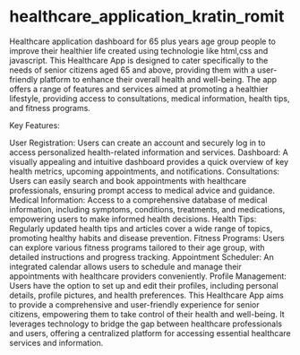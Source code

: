 # healthcare_application_kratin_romit
Healthcare application dashboard for 65 plus years age group people to improve their healthier life created using technologie like html,css and javascript.
This Healthcare App is designed to cater specifically to the needs of senior citizens aged 65 and above, providing them with a user-friendly platform to enhance their overall health and well-being. The app offers a range of features and services aimed at promoting a healthier lifestyle, providing access to consultations, medical information, health tips, and fitness programs.

Key Features:

User Registration: Users can create an account and securely log in to access personalized health-related information and services.
Dashboard: A visually appealing and intuitive dashboard provides a quick overview of key health metrics, upcoming appointments, and notifications.
Consultations: Users can easily search and book appointments with healthcare professionals, ensuring prompt access to medical advice and guidance.
Medical Information: Access to a comprehensive database of medical information, including symptoms, conditions, treatments, and medications, empowering users to make informed health decisions.
Health Tips: Regularly updated health tips and articles cover a wide range of topics, promoting healthy habits and disease prevention.
Fitness Programs: Users can explore various fitness programs tailored to their age group, with detailed instructions and progress tracking.
Appointment Scheduler: An integrated calendar allows users to schedule and manage their appointments with healthcare providers conveniently.
Profile Management: Users have the option to set up and edit their profiles, including personal details, profile pictures, and health preferences.
This Healthcare App aims to provide a comprehensive and user-friendly experience for senior citizens, empowering them to take control of their health and well-being. It leverages technology to bridge the gap between healthcare professionals and users, offering a centralized platform for accessing essential healthcare services and information.
